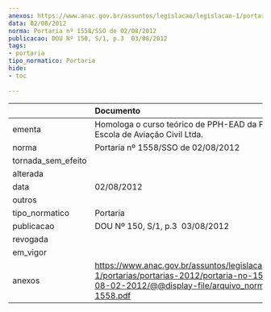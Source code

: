 ```yaml
---
anexos: https://www.anac.gov.br/assuntos/legislacao/legislacao-1/portarias/portarias-2012/portaria-no-1558-sso-de-08-02-2012/@@display-file/arquivo_norma/PA2012-1558.pdf
data: 02/08/2012
norma: Portaria nº 1558/SSO de 02/08/2012
publicacao: DOU Nº 150, S/1, p.3  03/08/2012
tags:
- portaria
tipo_normatico: Portaria
hide: 
- toc 
 
---
```


|                    | Documento                                                                                                                                                         |
|:-------------------|:------------------------------------------------------------------------------------------------------------------------------------------------------------------|
| ementa             | Homologa o curso teórico de PPH-EAD da Fly Center Escola de Aviação Civil Ltda.                                                                                   |
| norma              | Portaria nº 1558/SSO de 02/08/2012                                                                                                                                |
| tornada_sem_efeito |                                                                                                                                                                   |
| alterada           |                                                                                                                                                                   |
| data               | 02/08/2012                                                                                                                                                        |
| outros             |                                                                                                                                                                   |
| tipo_normatico     | Portaria                                                                                                                                                          |
| publicacao         | DOU Nº 150, S/1, p.3  03/08/2012                                                                                                                                  |
| revogada           |                                                                                                                                                                   |
| em_vigor           |                                                                                                                                                                   |
| anexos             | https://www.anac.gov.br/assuntos/legislacao/legislacao-1/portarias/portarias-2012/portaria-no-1558-sso-de-08-02-2012/@@display-file/arquivo_norma/PA2012-1558.pdf |